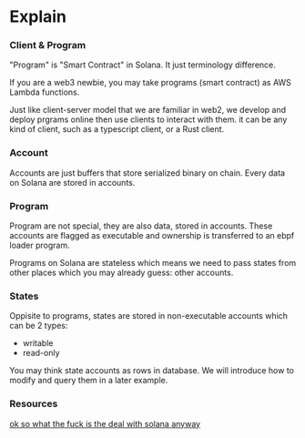 # Explain

### Client & Program

"Program" is "Smart Contract" in Solana. It just terminology difference.

If you are a web3 newbie, you may take programs (smart contract) as AWS Lambda functions.

Just like client-server model that we are familiar in web2, 
we develop and deploy prgrams online then use clients to interact
with them. it can be any kind of client, such as a typescript client, or a Rust client.

### Account

Accounts are just buffers that store serialized binary on chain. Every data on Solana are stored in accounts.

### Program

Program are not special, they are also data, stored in accounts. These accounts are 
flagged as executable and ownership is transferred to an ebpf loader program.

Programs on Solana are stateless which means we need to pass states from other places
which you may already guess: other accounts.

### States

Oppisite to programs, states are stored in non-executable accounts which can be 2 types:
- writable
- read-only

You may think state accounts as rows in database. We will introduce how to
modify and query them in a later example.

### Resources
[ok so what the fuck is the deal with solana anyway](https://2501babe.github.io/posts/solana101.html)